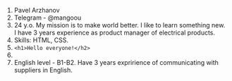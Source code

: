 1. Pavel Arzhanov
2. Telegram - @mangoou
3. 24 y.o. My mission is to make world better. I like to learn something new. I have 3 years experience as product manager of electrical products.
4. Skills: HTML, CSS.
5. `<h1>Hello everyone!</h2>`
6.
7. English level - B1-B2. Have 3 years expririence of communicating with suppliers in English.
